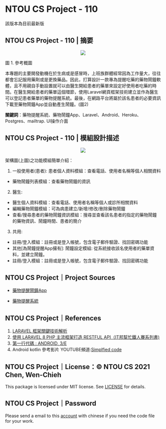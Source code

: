 # NTOU CS Project - 110
該版本為目前最新版

            

## NTOU CS Project - 110 | 摘要
<p align="center">
  <img src="https://user-images.githubusercontent.com/58461634/143682747-c4784f56-7f0c-4739-8797-5b07dd72d3a7.png" /><br>
  
</p>

圖 1. 參考概圖

 本專題的主要開發動機在於生病或是感冒時，上班族群體經常因為工作量大，往往都會忘記服用藥劑或是更換藥品。因此，打算設計一款專為提醒吃藥的藥物鬧鐘軟體，且不用親自手動設置就可以由醫生開給患者的藥單來設定好使用者吃藥的時間。在醫生開給患者的藥單這個環節，使用Laravel網頁框架技術建立並作為醫生可以登記患者藥單的藥物提醒系統。最後，在網路平台將屬於該名患者的必要資訊下載至藥物鬧鐘App並自動產生鬧鐘。(圖2)

**關鍵詞**：藥物提醒系統、藥物鬧鐘App、Laravel、Android、Heroku、Postgres、mailtrap. UI操作介面



## NTOU CS Project - 110 | 模組設計描述 
<p align="center">
  <img src="https://user-images.githubusercontent.com/58461634/143682160-9f4cccfa-3e77-4ee2-9662-3b7c82b6f012.png" /><br>
  
</p>
架構圖(上圖)之功能模組簡單介紹：

1. 一般使用者(患者):
患者個人資料模組：查看電話、使用者名稱等個人相關資料
- 藥物鬧鐘列表模組：查看藥物鬧鐘的資訊
2. 醫生:
- 醫生個人資料模組：查看電話、使用者名稱等個人或診所相關資料
- 編輯藥物鬧鐘模組：可為病患建立/新增/修改/刪除藥物鬧鐘
- 查看/搜尋患者的藥物鬧鐘資訊模組：搜尋並查看該名患者的指定的藥物鬧鐘的藥物資訊、鬧鐘時間、患者的簡介
3. 共用:
- 註冊/登入模組：註冊或是登入帳號，包含電子郵件驗證、找回密碼功能
- 其他[為鬧鐘提醒App擁有]: 鬧鐘設定模組: 從系統接收該名使用者的藥單資料，並建立鬧鐘。
- 註冊/登入模組：註冊或是登入帳號，包含電子郵件驗證、找回密碼功能

## NTOU CS Project｜Project Sources
- [藥物提醒鬧鐘App](https://github.com/wc2014920/drug-app-ntou-cse-110)

- [藥物提醒系統](https://github.com/wc2014920/drug-web-ntou-cse-110)

## NTOU CS Project｜References
1.	[LARAVEL 框架關鍵技術解析](https://www.google.com/url?sa=t&rct=j&q=&esrc=s&source=web&cd=&cad=rja&uact=8&ved=2ahUKEwjkxcme0rj0AhXKwosBHfJABFQQFnoECAIQAQ&url=https%3A%2F%2Fwww.books.com.tw%2Fproducts%2FCN11363596&usg=AOvVaw0_nFCCSXlIZZ7C_jKYRH3H)
2.	[使用 LARAVEL 8 PHP 主流框架打造 RESTFUL API（IT邦幫忙鐵人賽系列書)](https://www.books.com.tw/products/0010875532)
3.	[第一行代碼 : ANDROID, 3/E](https://www.tenlong.com.tw/products/9787115524836)
4.	Android kotlin 參考影片 YOUTUBE頻道:[Simplfied code](https://www.youtube.com/c/SimplifiedcodingNetOfficial)


## NTOU CS Project｜License：© NTOU CS 2021 Chen, Wen-Chieh
This package is licensed under MIT license. See [LICENSE](https://github.com/wc2014920/drug-app-ntou-cse-110/blob/master/LICENSE) for details.

## NTOU CS Project｜Password
Please send a email to this [account](mailto:wc2014920@gmail.com) with chinese if you need the code file for your work. 

